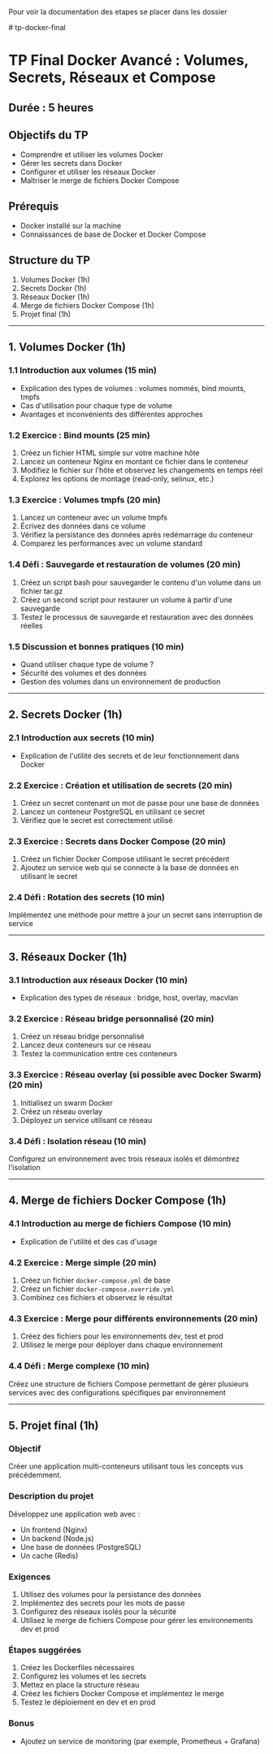 Pour voir la documentation des etapes se placer dans les dossier

﻿# tp-docker-final
# TP Final Docker Avancé : Volumes, Secrets, Réseaux et Compose

## Durée : 5 heures

## Objectifs du TP
- Comprendre et utiliser les volumes Docker
- Gérer les secrets dans Docker
- Configurer et utiliser les réseaux Docker
- Maîtriser le merge de fichiers Docker Compose

## Prérequis
- Docker installé sur la machine
- Connaissances de base de Docker et Docker Compose

## Structure du TP
1. Volumes Docker (1h)
2. Secrets Docker (1h)
3. Réseaux Docker (1h)
4. Merge de fichiers Docker Compose (1h)
5. Projet final (1h)

---

## 1. Volumes Docker (1h)

### 1.1 Introduction aux volumes (15 min)
- Explication des types de volumes : volumes nommés, bind mounts, tmpfs
- Cas d'utilisation pour chaque type de volume
- Avantages et inconvénients des différentes approches

### 1.2 Exercice : Bind mounts (25 min)
1. Créez un fichier HTML simple sur votre machine hôte
2. Lancez un conteneur Nginx en montant ce fichier dans le conteneur
3. Modifiez le fichier sur l'hôte et observez les changements en temps réel
4. Explorez les options de montage (read-only, selinux, etc.)

### 1.3 Exercice : Volumes tmpfs (20 min)
1. Lancez un conteneur avec un volume tmpfs
2. Écrivez des données dans ce volume
3. Vérifiez la persistance des données après redémarrage du conteneur
4. Comparez les performances avec un volume standard

### 1.4 Défi : Sauvegarde et restauration de volumes (20 min)
1. Créez un script bash pour sauvegarder le contenu d'un volume dans un fichier tar.gz
2. Créez un second script pour restaurer un volume à partir d'une sauvegarde
3. Testez le processus de sauvegarde et restauration avec des données réelles

### 1.5 Discussion et bonnes pratiques (10 min)
- Quand utiliser chaque type de volume ?
- Sécurité des volumes et des données
- Gestion des volumes dans un environnement de production

---

## 2. Secrets Docker (1h)

### 2.1 Introduction aux secrets (10 min)
- Explication de l'utilité des secrets et de leur fonctionnement dans Docker

### 2.2 Exercice : Création et utilisation de secrets (20 min)
1. Créez un secret contenant un mot de passe pour une base de données
2. Lancez un conteneur PostgreSQL en utilisant ce secret
3. Vérifiez que le secret est correctement utilisé

### 2.3 Exercice : Secrets dans Docker Compose (20 min)
1. Créez un fichier Docker Compose utilisant le secret précédent
2. Ajoutez un service web qui se connecte à la base de données en utilisant le secret

### 2.4 Défi : Rotation des secrets (10 min)
Implémentez une méthode pour mettre à jour un secret sans interruption de service

---

## 3. Réseaux Docker (1h)

### 3.1 Introduction aux réseaux Docker (10 min)
- Explication des types de réseaux : bridge, host, overlay, macvlan

### 3.2 Exercice : Réseau bridge personnalisé (20 min)
1. Créez un réseau bridge personnalisé
2. Lancez deux conteneurs sur ce réseau
3. Testez la communication entre ces conteneurs

### 3.3 Exercice : Réseau overlay (si possible avec Docker Swarm) (20 min)
1. Initialisez un swarm Docker
2. Créez un réseau overlay
3. Déployez un service utilisant ce réseau

### 3.4 Défi : Isolation réseau (10 min)
Configurez un environnement avec trois réseaux isolés et démontrez l'isolation

---

## 4. Merge de fichiers Docker Compose (1h)

### 4.1 Introduction au merge de fichiers Compose (10 min)
- Explication de l'utilité et des cas d'usage

### 4.2 Exercice : Merge simple (20 min)
1. Créez un fichier `docker-compose.yml` de base
2. Créez un fichier `docker-compose.override.yml`
3. Combinez ces fichiers et observez le résultat

### 4.3 Exercice : Merge pour différents environnements (20 min)
1. Créez des fichiers pour les environnements dev, test et prod
2. Utilisez le merge pour déployer dans chaque environnement

### 4.4 Défi : Merge complexe (10 min)
Créez une structure de fichiers Compose permettant de gérer plusieurs services avec des configurations spécifiques par environnement

---

## 5. Projet final (1h)

### Objectif
Créer une application multi-conteneurs utilisant tous les concepts vus précédemment.

### Description du projet
Développez une application web avec :
- Un frontend (Nginx)
- Un backend (Node.js)
- Une base de données (PostgreSQL)
- Un cache (Redis)

### Exigences
1. Utilisez des volumes pour la persistance des données
2. Implémentez des secrets pour les mots de passe
3. Configurez des réseaux isolés pour la sécurité
4. Utilisez le merge de fichiers Compose pour gérer les environnements dev et prod

### Étapes suggérées
1. Créez les Dockerfiles nécessaires
2. Configurez les volumes et les secrets
3. Mettez en place la structure réseau
4. Créez les fichiers Docker Compose et implémentez le merge
5. Testez le déploiement en dev et en prod

### Bonus
- Ajoutez un service de monitoring (par exemple, Prometheus + Grafana)


